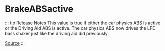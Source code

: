 # BrakeABSactive <Badge text="boolean" />


::: tip Release Notes
This value is true if either the car physics ABS is active or the Driving Aid ABS is active. The car physics ABS now drives the LFE bass shaker just like the driving aid did previously.

[Source](https://forums.iracing.com/discussion/209/2021-season-3-release-notes-2021-06-08-02)
:::
